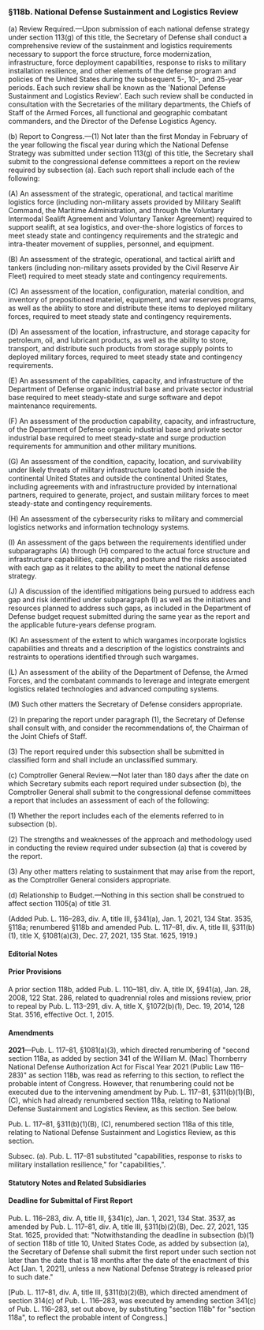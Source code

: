 ### §118b. National Defense Sustainment and Logistics Review ###

(a) Review Required.—Upon submission of each national defense strategy under section 113(g) of this title, the Secretary of Defense shall conduct a comprehensive review of the sustainment and logistics requirements necessary to support the force structure, force modernization, infrastructure, force deployment capabilities, response to risks to military installation resilience, and other elements of the defense program and policies of the United States during the subsequent 5-, 10-, and 25-year periods. Each such review shall be known as the 'National Defense Sustainment and Logistics Review'. Each such review shall be conducted in consultation with the Secretaries of the military departments, the Chiefs of Staff of the Armed Forces, all functional and geographic combatant commanders, and the Director of the Defense Logistics Agency.

(b) Report to Congress.—(1) Not later than the first Monday in February of the year following the fiscal year during which the National Defense Strategy was submitted under section 113(g) of this title, the Secretary shall submit to the congressional defense committees a report on the review required by subsection (a). Each such report shall include each of the following:

(A) An assessment of the strategic, operational, and tactical maritime logistics force (including non-military assets provided by Military Sealift Command, the Maritime Administration, and through the Voluntary Intermodal Sealift Agreement and Voluntary Tanker Agreement) required to support sealift, at sea logistics, and over-the-shore logistics of forces to meet steady state and contingency requirements and the strategic and intra-theater movement of supplies, personnel, and equipment.

(B) An assessment of the strategic, operational, and tactical airlift and tankers (including non-military assets provided by the Civil Reserve Air Fleet) required to meet steady state and contingency requirements.

(C) An assessment of the location, configuration, material condition, and inventory of prepositioned materiel, equipment, and war reserves programs, as well as the ability to store and distribute these items to deployed military forces, required to meet steady state and contingency requirements.

(D) An assessment of the location, infrastructure, and storage capacity for petroleum, oil, and lubricant products, as well as the ability to store, transport, and distribute such products from storage supply points to deployed military forces, required to meet steady state and contingency requirements.

(E) An assessment of the capabilities, capacity, and infrastructure of the Department of Defense organic industrial base and private sector industrial base required to meet steady-state and surge software and depot maintenance requirements.

(F) An assessment of the production capability, capacity, and infrastructure, of the Department of Defense organic industrial base and private sector industrial base required to meet steady-state and surge production requirements for ammunition and other military munitions.

(G) An assessment of the condition, capacity, location, and survivability under likely threats of military infrastructure located both inside the continental United States and outside the continental United States, including agreements with and infrastructure provided by international partners, required to generate, project, and sustain military forces to meet steady-state and contingency requirements.

(H) An assessment of the cybersecurity risks to military and commercial logistics networks and information technology systems.

(I) An assessment of the gaps between the requirements identified under subparagraphs (A) through (H) compared to the actual force structure and infrastructure capabilities, capacity, and posture and the risks associated with each gap as it relates to the ability to meet the national defense strategy.

(J) A discussion of the identified mitigations being pursued to address each gap and risk identified under subparagraph (I) as well as the initiatives and resources planned to address such gaps, as included in the Department of Defense budget request submitted during the same year as the report and the applicable future-years defense program.

(K) An assessment of the extent to which wargames incorporate logistics capabilities and threats and a description of the logistics constraints and restraints to operations identified through such wargames.

(L) An assessment of the ability of the Department of Defense, the Armed Forces, and the combatant commands to leverage and integrate emergent logistics related technologies and advanced computing systems.

(M) Such other matters the Secretary of Defense considers appropriate.

(2) In preparing the report under paragraph (1), the Secretary of Defense shall consult with, and consider the recommendations of, the Chairman of the Joint Chiefs of Staff.

(3) The report required under this subsection shall be submitted in classified form and shall include an unclassified summary.

(c) Comptroller General Review.—Not later than 180 days after the date on which Secretary submits each report required under subsection (b), the Comptroller General shall submit to the congressional defense committees a report that includes an assessment of each of the following:

(1) Whether the report includes each of the elements referred to in subsection (b).

(2) The strengths and weaknesses of the approach and methodology used in conducting the review required under subsection (a) that is covered by the report.

(3) Any other matters relating to sustainment that may arise from the report, as the Comptroller General considers appropriate.

(d) Relationship to Budget.—Nothing in this section shall be construed to affect section 1105(a) of title 31.

(Added Pub. L. 116–283, div. A, title III, §341(a), Jan. 1, 2021, 134 Stat. 3535, §118a; renumbered §118b and amended Pub. L. 117–81, div. A, title III, §311(b)(1), title X, §1081(a)(3), Dec. 27, 2021, 135 Stat. 1625, 1919.)

#### **Editorial Notes** ####

#### Prior Provisions ####

A prior section 118b, added Pub. L. 110–181, div. A, title IX, §941(a), Jan. 28, 2008, 122 Stat. 286, related to quadrennial roles and missions review, prior to repeal by Pub. L. 113–291, div. A, title X, §1072(b)(1), Dec. 19, 2014, 128 Stat. 3516, effective Oct. 1, 2015.

#### Amendments ####

**2021**—Pub. L. 117–81, §1081(a)(3), which directed renumbering of "second section 118a, as added by section 341 of the William M. (Mac) Thornberry National Defense Authorization Act for Fiscal Year 2021 (Public Law 116–283)" as section 118b, was read as referring to this section, to reflect the probable intent of Congress. However, that renumbering could not be executed due to the intervening amendment by Pub. L. 117–81, §311(b)(1)(B), (C), which had already renumbered section 118a, relating to National Defense Sustainment and Logistics Review, as this section. See below.

Pub. L. 117–81, §311(b)(1)(B), (C), renumbered section 118a of this title, relating to National Defense Sustainment and Logistics Review, as this section.

Subsec. (a). Pub. L. 117–81 substituted "capabilities, response to risks to military installation resilience," for "capabilities,".

#### **Statutory Notes and Related Subsidiaries** ####

#### Deadline for Submittal of First Report ####

Pub. L. 116–283, div. A, title III, §341(c), Jan. 1, 2021, 134 Stat. 3537, as amended by Pub. L. 117–81, div. A, title III, §311(b)(2)(B), Dec. 27, 2021, 135 Stat. 1625, provided that: "Notwithstanding the deadline in subsection (b)(1) of section 118b of title 10, United States Code, as added by subsection (a), the Secretary of Defense shall submit the first report under such section not later than the date that is 18 months after the date of the enactment of this Act [Jan. 1, 2021], unless a new National Defense Strategy is released prior to such date."

[Pub. L. 117–81, div. A, title III, §311(b)(2)(B), which directed amendment of section 314(c) of Pub. L. 116–283, was executed by amending section 341(c) of Pub. L. 116–283, set out above, by substituting "section 118b" for "section 118a", to reflect the probable intent of Congress.]